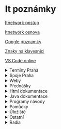 # It poznámky

[Itnetwork postup](https://www.itnetwork.cz/postup)

[Itnetwork osnova](https://docs.google.com/spreadsheets/d/1d5wQRV8CgZAq5DwNVWny5UGvSOvb54ADlsRKIix4MEg/edit?pli=1&gid=0#gid=0)

[Google poznamky](https://github.com/bedjan/itpoznamky/blob/main/google.md)

[Znaky na klavesnici](https://github.com/bedjan/itpoznamky/blob/main/jak_psat_znaky.md)

[VS Code online](https://vscode.dev/)

<details close>
<summary>Termíny Praha</summary>
<p>Moderní webdesign od A do Z v termínu * 23.6.2024 8:30:00 - 23.6.2024 18:30:00</p>
<p>Základy programování v Javě v termínu * 13.7.2024 8:30:00 - 13.7.2024 18:30:00</p>
<p>Objektové programování - OOP v Javě v termínu * 21.7.2024 8:30:00 - 21.7.2024 18:30:00</p>
<p>Databáze - SQL a datové algoritmy v termínu * 3.8.2024 8:30:00 - 3.8.2024 18:30:00</p>
<p>Základy programování v JavaScriptu v termínu * 10.8.2024 8:30:00 - 10.8.2024 18:30:00.</p>
<p>Spring Boot v Javě v termínu * 25.8.2024 8:30:00 - 25.8.2024 18:30:00</p>
<p>React - doplnit termín</p>
<p>Firemní vývoj softwaru, Testování a verzování  - doplnit termín</p>
<p>Best practices pro vývoj softwaru - doplnit termín</p>
<p>Závěrečná zkouška - doplnit termín</p>
</details>


<details close>
<summary>Spoje Praha</summary>
<h3>Odjezd</h3>
<p>U51 (Sp 1943)  - 5:08 Duchcov - 5:38 Ústí n.L.hl.n. </p>
<p>R20 (R 673 Labe) - 5:42 Ústí n.L.hl.n. - 7:12 Praha hl.n.</p>
<a href="https://maps.app.goo.gl/WAjMqKT4TP1DNz1Z6"  target="_blank">Praha hl. – Budejovicka</a>&nbsp;&nbsp;<br />
<a href="https://www.google.com/maps/dir/Bud%C4%9Bjovick%C3%A1,+Praha+4/A.+Sta%C5%A1ka+1859,+140+00+Praha+4-Kr%C4%8D/@50.0417528,14.4411055,949m/data=!3m1!1e3!4m14!4m13!1m5!1m1!1s0x470b93f295d3bd09:0x379b85482936a43e!2m2!1d14.4501543!2d50.0442485!1m5!1m1!1s0x470b93f6bfd82d89:0x851182516339a9b!2m2!1d14.4408824!2d50.0408126!3e2?entry=ttu"  target="_blank">Budejovicka - A. Staška 1859, 140 00 Praha 4-Krč ( 12 min )</a>&nbsp;&nbsp;<br />

<h3>Příjezd</h3>
<p>R20 (R 672 Labe) - 20:45 Praha hl.n. - 22:15 Ústí n.L.hl.n. </p>
<p>U1 (Os 6846) - 22:20 Ústí n.L.hl.n. -22:48 Duchcov </p>
<a href="https://maps.app.goo.gl/12d2YviCUiuLMmyw6"  target="_blank">Budejovicka - Praha hl.n.</a>&nbsp;&nbsp;<br />
</details>



<details close>
<summary>Weby</summary>
<a href="https://mail.google.com/mail/u/0/#inbox"  target="_blank">Gmail</a>&nbsp;&nbsp;<br />
<a href="https://web.whatsapp.com/"  target="_blank">Web whatsapp</a>&nbsp;&nbsp;<br />
<a href="https://app.simplenote.com/"  target="_blank">Simplenote</a>&nbsp;&nbsp;<br />
<a href="https://github.com/"  target="_blank">Github</a>&nbsp;&nbsp;<br />
<a href="https://github.com/bedjan/itpoznamky/edit/main/itnetwork.md"  target="_blank">Github itpoznamky</a>&nbsp;&nbsp;<br />
<a href="https://it-slovnik.cz/"  target="_blank">IT slovník</a>&nbsp;&nbsp;<br />
<a href="https://stackoverflow.com"  target="_blank">Stackoverflow</a>&nbsp;&nbsp;<br />
<a href="https://developer.mozilla.org/en-US/docs/Web/HTML"  target="_blank">Mozilla dev dokumentace</a>&nbsp;&nbsp;<br />
<a href="https://docs.google.com/document/d/1iA0e_FcqB6Dwj3fULfedrd_PJavByYYXoIDY_yOupFs/edit"  target="_blank">Git a github nastaveni</a>&nbsp;&nbsp;<br />
</details>

<details close>
<summary>Přednášky</summary>
<a href="https://github.com/bedjan/itpoznamky/blob/main/html.md"  target="_blank">1. Html</a>&nbsp;&nbsp;<br />
<a href="https://github.com/bedjan/itpoznamky/blob/main/java.md"  target="_blank">2. Java</a>&nbsp;&nbsp;<br />
<a href="https://github.com/bedjan/itpoznamky/blob/main/java_oop.md"  target="_blank">3. Java - OOP</a>&nbsp;&nbsp;<br />
</details>

<details close>
<summary>Html dokumentace</summary>
<a href="https://github.com/bedjan/itpoznamky/blob/main/html5.md"  target="_blank">Html 5 - nase poznamky</a>&nbsp;&nbsp;<br />
<a href="https://www.itnetwork.cz/html-css/html5/html-manual"  target="_blank">Html 5 manual</a>&nbsp;&nbsp;<br />
</details>


<details close>
<summary>Java dokumentace</summary>
<a href="https://freecomputerbooks.com/top-java-books.html" target="_blank">Java knihy zdarma</a> 
<a href="https://www.youtube.com/watch?v=32-ZIFrz_64&list=PL6MVIumjKqoO2BZwmyCCrNBTtse42T-9l" target="_blank">Java programovani SK</a> 
<a href="https://docs-oracle-com.translate.goog/javase/tutorial/index.html?_x_tr_sl=auto&_x_tr_tl=cs&_x_tr_hl=cs&_x_tr_pto=wapp" target="_blank">Java oficiální dokumentace</a> 
<a href="http://ctp.mkprog.eu/cz/java/" target="_blank">Programování v jazyce Java</a>  
<a href="https://java.vse.cz/Main/HomePage" target="_blank">Java VŠE</a>  
<a href="https://www.algoritmy.net/article/21340/Uvod-1" target="_blank">Java pro začátečníky</a>  
<a href="https://programujes.cz/java/online-kurz-programovani-java-1-objekty-vypis-na-obrazovku/1914/" target="_blank">Online kurz zdarma</a> 
<a href="https://www.fi.muni.cz/~tomp/slides/pb162/toc.html" target="_blank">Programovani v jazyce Java</a> 
<a href="https://www.fi.muni.cz/~tomp/slides/pb162/printable.html" target="_blank">Programování v jazyce Java 2</a> 
<a href="https://ivt.mzf.cz/algoritmizace-a-programovani/java/" target="_blank">Programování v jazyce Java 3</a> 
<a href="https://www.builder.cz/rubriky/java/" target="_blank">Programování v jazyce Java 4</a> 
<a href="https://www.cadforum.cz/cz/Vyvojove-prostredky-AutoCADu/Pasmo/Casti/Java/jzakladyprog.htm" target="_blank">Programování v jazyce Java 5</a>
<a href="  https://www.youtube.com/watch?v=CxJZdWwrvYc&list=PLJ9z8M9rKWgILjjuj_JTn3lQNRrK9EwJ2" target="_blank">Youtube - Java programovani SK</a> 
<a href="https://www.youtube.com/watch?v=mu6Sf-Ywe7A&list=PLRMeV6-hdQJwGydlXRUsvwX-DR_77kSsV" target="_blank">Youtube - Java tutoriál CZ</a> 
<a href="https://www.youtube.com/watch?v=BGTx91t8q50" target="_blank">Youtube - Programování v jazyce Java pro začátečníky</a> 
<a href="https://www.youtube.com/watch?v=HzVmefjJ3v4" target="_blank">Youtube - Programování v jazyce Java - OOP ( objektově orientované programování ) </a> 
<a href="https://www.youtube.com/watch?v=ntLJmHOJ0ME&list=PLu0W_9lII9agS67Uits0UnJyrYiXhDS6q" target="_blank">Youtube - Tutoriál java pro začátečníky </a> 
<a href="https://www.youtube.com/watch?v=bxy2JgqqKDU" target="_blank">Youtube - Java - Spring Boot Web App Tutorial - plný kurs ( EN ) </a> 
<a href="https://www.youtube.com/watch?v=Jl9OKQ92SJU" target="_blank">Youtube - Spring Framework and Microservices Full Course</a> 
<a href="https://www.youtube.com/watch?v=uYCvFTDWSnw&list=PLQfmUKk1yg0XTcNmu58DMbYFB_bcrCUQ1" target="_blank">Youtube - Java programovani začátečníci CZ</a> 

<a href="https://www.youtube.com/watch?v=nFtoxFcxQwo" target="_blank">Youtube - Java Programovani</a> 
<a href="https://www.youtube.com/watch?v=GpLs4ZzpurA" target="_blank">Youtube - Java OOP programovani</a> 
<a href="https://www.youtube.com/watch?v=LMpfiZJV8Lw" target="_blank">Youtube - Java OOP1</a> 
<a href="https://www.youtube.com/watch?v=Hz-K6NTCNps" target="_blank">Youtube - Java OOP2</a> 


</details>

<details close>
<summary>Programy návody</summary>

<a href="https://zdrojak.cz/clanky/pouzivame-netbeans-hodi-se-i-pro-tvorbu-webu/" target="_blank">Používáme Netbeans</a> 
<a href="https://kb.isn.cz/doku.php/netbeans" target="_blank">Používáme Netbeans 2</a> 
<a href="https://netbeans-apache-org.translate.goog/tutorial/main/kb/?_x_tr_sl=auto&_x_tr_tl=cs&_x_tr_hl=cs&_x_tr_pto=wapp)"  target="_blank">Netbeans tutorial</a>&nbsp;&nbsp;<br />
<a href="https://cw.fel.cvut.cz/wiki/courses/b0b36pjv/tutorials/01/netbeans" target="_blank">Netbeans IDE</a> 
<a href="https://msgprogramator.sk/java-ide-apache-netbeans/" target="_blank">Netbeans IDE instalace</a> 
<a href="https://tomas.dankovi.info/content/netbeans-ide" target="_blank">Netbeans IDE užívání</a> 
<a href="https://app.assembla.com/wiki/show/dionysos/N%C3%A1vod_-_p%C5%99ipojen%C3%AD_k_MySQL_z_NetBeans" target="_blank">Připojení MySQL Netbeans</a> 

<a href="https://www.youtube.com/watch?v=rBQ96up-O5Y&list=PLCC47AEAE0BCC4C0C" target="_blank">Youtube - programovani v jave 1</a> 
<a href="https://www.youtube.com/watch?v=AYKEMGn2wCQ&list=PL5BK0yFsxNKSEtVGY2RlEc1mN6LnV8M_n" target="_blank">Youtube - programovani v jave 2</a> 
<a href="https://www.youtube.com/watch?v=ExpEtdAP_QE" target="_blank">Youtube - úvod do jazyka Java</a> 
<a href="https://www.youtube.com/watch?v=Xc2wwpONvvw" target="_blank">Youtube - nauč se HTML5</a> 

</details>

<details close>
<summary>Pomůcky</summary>

<a href="https://urltomarkdown.com/"  target="_blank">Html to markdown</a>&nbsp;&nbsp;<br />
<a href="https://markdowntohtml.com/"  target="_blank">Markdown to html</a>&nbsp;&nbsp;<br />
<a href="https://ttsreader.com/player/"  target="_blank">Čteni textu online</a>&nbsp;&nbsp;<br />
<a href="https://www.naturalreaders.com/online/"  target="_blank">Čteni textu online 2</a>&nbsp;&nbsp;<br />
<a href="https://www.onlineocr.net/"  target="_blank">OCR online</a>&nbsp;&nbsp;<br />

</details>



<details close>
<summary>Úložiště</summary>

<a href="https://uschovna.cz/"  target="_blank">Úschovna</a>&nbsp;&nbsp;<br />
  <a href="https://zalohuj.si"  target="_blank">Zalohuj.si</a>&nbsp;&nbsp;<br />
<a href="https://fastshare.cz"  target="_blank">Fastshare</a>&nbsp;&nbsp;<br />
<a href="https://datoid.cz"  target="_blank">Datoid</a>&nbsp;&nbsp;<br />
<a href="https://prehrajto.cz"  target="_blank">Prehrajto</a>&nbsp;&nbsp;<br />

<a href="https://sdilej.cz"  target="_blank">Sdílej</a>&nbsp;&nbsp;<br />
<a href="https://edisk.cz"  target="_blank">Edisk</a>&nbsp;&nbsp;<br />
<a href="https://kukaj.to"  target="_blank">Kukaj</a>&nbsp;&nbsp;<br />
<a href="https://webshare.cz/"  target="_blank">Webshare</a>&nbsp;&nbsp;<br />
<a href="https://dafilms.cz"  target="_blank">Dafilms</a>&nbsp;&nbsp;<br />
<a href="https://dfiles.eu/"  target="_blank">Dfiles.eu</a>&nbsp;&nbsp;<br />
<a href="https://multcloud.com"  target="_blank">Multcloud.com</a>&nbsp;&nbsp;<br />
<a href="https://dropbox.com"  target="_blank">Dropbox</a>&nbsp;&nbsp;<br />
<a href="https://idrive.com"  target="_blank">Idrive</a>&nbsp;&nbsp;<br />
<a href="https://onecloud.com"  target="_blank">Onecloud</a>&nbsp;&nbsp;<br />

</details>

<details close>
<summary>Ostatní</summary>

<a href="https://www.aha-music.com/"  target="_blank">Zjisteni hudby online</a>&nbsp;&nbsp;<br />
<a href="https://github.com/bedjan/mm/raw/master/radia_online.m3u"  target="_blank">Radia playlist</a>&nbsp;&nbsp;<br />

</details>

<details close>
<summary>Radia</summary>

<a href="https://stream.rcs.revma.com/asn0cmvb938uv" target="_blank">Radio Kiss</a>  
<a href="http://mpc1.mediacp.eu:8342/stream" target="_blank">Radio 4U</a>  
<a href="http://ice.actve.net/fm-evropa2-128" target="_blank">Radio Evropa2</a>  
<a href="https://github.com/bedjan/mm/raw/master/radia_online.m3u" target="_blank">Radio cely playlist</a>  
</details>
